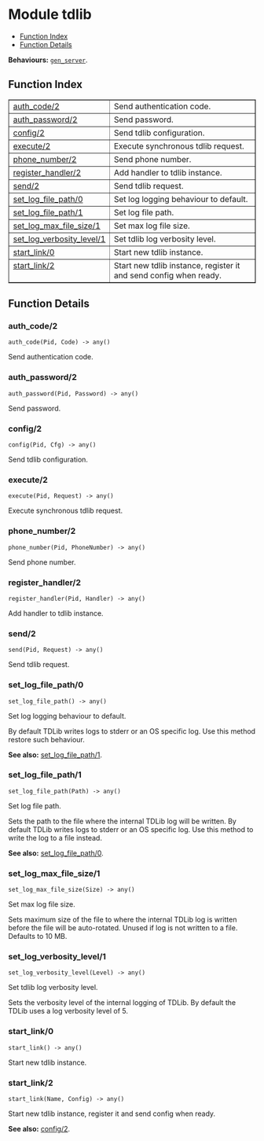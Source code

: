 

# Module tdlib #
* [Function Index](#index)
* [Function Details](#functions)

__Behaviours:__ [`gen_server`](gen_server.md).

<a name="index"></a>

## Function Index ##


<table width="100%" border="1" cellspacing="0" cellpadding="2" summary="function index"><tr><td valign="top"><a href="#auth_code-2">auth_code/2</a></td><td>Send authentication code.</td></tr><tr><td valign="top"><a href="#auth_password-2">auth_password/2</a></td><td>Send password.</td></tr><tr><td valign="top"><a href="#config-2">config/2</a></td><td>Send tdlib configuration.</td></tr><tr><td valign="top"><a href="#execute-2">execute/2</a></td><td>Execute synchronous tdlib request.</td></tr><tr><td valign="top"><a href="#phone_number-2">phone_number/2</a></td><td>Send phone number.</td></tr><tr><td valign="top"><a href="#register_handler-2">register_handler/2</a></td><td>Add handler to tdlib instance.</td></tr><tr><td valign="top"><a href="#send-2">send/2</a></td><td>Send tdlib request.</td></tr><tr><td valign="top"><a href="#set_log_file_path-0">set_log_file_path/0</a></td><td>Set log logging behaviour to default.</td></tr><tr><td valign="top"><a href="#set_log_file_path-1">set_log_file_path/1</a></td><td>Set log file path.</td></tr><tr><td valign="top"><a href="#set_log_max_file_size-1">set_log_max_file_size/1</a></td><td>Set max log file size.</td></tr><tr><td valign="top"><a href="#set_log_verbosity_level-1">set_log_verbosity_level/1</a></td><td>Set tdlib log verbosity level.</td></tr><tr><td valign="top"><a href="#start_link-0">start_link/0</a></td><td>Start new tdlib instance.</td></tr><tr><td valign="top"><a href="#start_link-2">start_link/2</a></td><td>Start new tdlib instance, register it and send config when ready.</td></tr></table>


<a name="functions"></a>

## Function Details ##

<a name="auth_code-2"></a>

### auth_code/2 ###

`auth_code(Pid, Code) -> any()`

Send authentication code.

<a name="auth_password-2"></a>

### auth_password/2 ###

`auth_password(Pid, Password) -> any()`

Send password.

<a name="config-2"></a>

### config/2 ###

`config(Pid, Cfg) -> any()`

Send tdlib configuration.

<a name="execute-2"></a>

### execute/2 ###

`execute(Pid, Request) -> any()`

Execute synchronous tdlib request.

<a name="phone_number-2"></a>

### phone_number/2 ###

`phone_number(Pid, PhoneNumber) -> any()`

Send phone number.

<a name="register_handler-2"></a>

### register_handler/2 ###

`register_handler(Pid, Handler) -> any()`

Add handler to tdlib instance.

<a name="send-2"></a>

### send/2 ###

`send(Pid, Request) -> any()`

Send tdlib request.

<a name="set_log_file_path-0"></a>

### set_log_file_path/0 ###

`set_log_file_path() -> any()`

Set log logging behaviour to default.

By default TDLib writes logs to stderr or an OS specific log. Use this
method restore such behaviour.

__See also:__ [set_log_file_path/1](#set_log_file_path-1).

<a name="set_log_file_path-1"></a>

### set_log_file_path/1 ###

`set_log_file_path(Path) -> any()`

Set log file path.

Sets the path to the file where the internal TDLib log will be written.
By default TDLib writes logs to stderr or an OS specific log. Use this
method to write the log to a file instead.

__See also:__ [set_log_file_path/0](#set_log_file_path-0).

<a name="set_log_max_file_size-1"></a>

### set_log_max_file_size/1 ###

`set_log_max_file_size(Size) -> any()`

Set max log file size.

Sets maximum size of the file to where the internal TDLib log is
written before the file will be auto-rotated. Unused if log is not
written to a file. Defaults to 10 MB.

<a name="set_log_verbosity_level-1"></a>

### set_log_verbosity_level/1 ###

`set_log_verbosity_level(Level) -> any()`

Set tdlib log verbosity level.

Sets the verbosity level of the internal logging of TDLib. By default
the TDLib uses a log verbosity level of 5.

<a name="start_link-0"></a>

### start_link/0 ###

`start_link() -> any()`

Start new tdlib instance.

<a name="start_link-2"></a>

### start_link/2 ###

`start_link(Name, Config) -> any()`

Start new tdlib instance, register it and send config when ready.

__See also:__ [config/2](#config-2).

